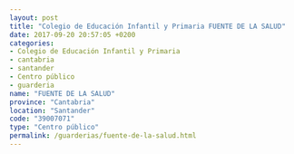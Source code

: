 ```yaml
---
layout: post
title: "Colegio de Educación Infantil y Primaria FUENTE DE LA SALUD"
date: 2017-09-20 20:57:05 +0200
categories:
- Colegio de Educación Infantil y Primaria
- cantabria
- santander
- Centro público
- guarderia
name: "FUENTE DE LA SALUD"
province: "Cantabria"
location: "Santander"
code: "39007071"
type: "Centro público"
permalink: /guarderias/fuente-de-la-salud.html
---
```

